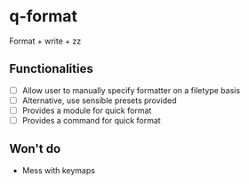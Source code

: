 # q-format

Format + write + zz

## Functionalities

- [ ] Allow user to manually specify formatter on a filetype basis
- [ ] Alternative, use sensible presets provided
- [ ] Provides a module for quick format
- [ ] Provides a command for quick format

## Won't do

- Mess with keymaps

